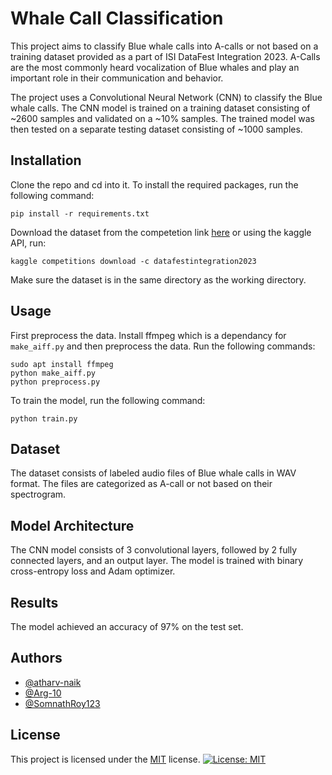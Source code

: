 # Whale Call Classification

This project aims to classify Blue whale calls into A-calls or not based on a training dataset provided as a part of ISI DataFest Integration 2023. A-Calls are the most commonly heard vocalization of Blue whales and play an important role in their communication and behavior.

The project uses a Convolutional Neural Network (CNN) to classify the Blue whale calls. The CNN model is trained on a training dataset consisting of ~2600 samples and validated on a ~10% samples. The trained model was then tested on a separate testing dataset consisting of ~1000 samples.

## Installation

Clone the repo and cd into it. To install the required packages, run the following command:
```
pip install -r requirements.txt
```
Download the dataset from the competetion link [here](https://www.kaggle.com/competitions/datafestintegration2023/data) or using the kaggle API, run:
```
kaggle competitions download -c datafestintegration2023
```
Make sure the dataset is in the same directory as the working directory.

## Usage

First preprocess the data. Install ffmpeg which is a dependancy for ```make_aiff.py``` and then preprocess the data. Run the following commands:
```
sudo apt install ffmpeg
python make_aiff.py
python preprocess.py
```

To train the model, run the following command:

```
python train.py
```

## Dataset

The dataset consists of labeled audio files of Blue whale calls in WAV format. The files are categorized as A-call or not based on their spectrogram.

## Model Architecture

The CNN model consists of 3 convolutional layers, followed by 2 fully connected layers, and an output layer. The model is trained with binary cross-entropy loss and Adam optimizer.

## Results

The model achieved an accuracy of 97% on the test set.

## Authors

- [@atharv-naik](https://www.github.com/atharv-naik)
- [@Arg-10](https://www.github.com/Arg-10)
- [@SomnathRoy123](https://www.github.com/SomnathRoy123)

## License

This project is licensed under the [MIT](LICENSE) license.
[![License: MIT](https://img.shields.io/badge/License-MIT-yellow.svg)](https://github.com/Arg-10/Whale-Call-Classification/blob/main/LICENSE)
